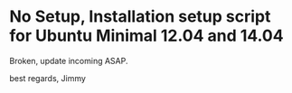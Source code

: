 
# No Setup, Installation setup script for Ubuntu Minimal 12.04 and 14.04

Broken, update incoming ASAP.

best regards,
Jimmy



